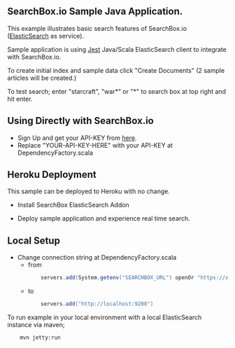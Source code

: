 ## SearchBox.io Sample Java Application.

This example illustrates basic search features of SearchBox.io ([ElasticSearch](http://www.elasticsearch.org) as service).

Sample application is using [Jest](https://github.com/searchbox-io/Jest) Java/Scala ElasticSearch client to integrate with SearchBox.io.

To create initial index and sample data click "Create Documents" (2 sample articles will be created.)

To test search; enter "starcraft", "war*" or "*" to search box at top right and hit enter.

## Using Directly with SearchBox.io

* Sign Up and get your API-KEY from [here](https://searchbox.io/users/sign_up).
* Replace "YOUR-API-KEY-HERE" with your API-KEY at DependencyFactory.scala


## Heroku Deployment

This sample can be deployed to Heroku with no change.

* Install SearchBox ElasticSearch Addon

* Deploy sample application and experience real time search.


## Local Setup

* Change connection string at DependencyFactory.scala
    * from
        ``` scala
            servers.add(System.getenv("SEARCHBOX_URL") openOr "https://api.searchbox.io/api-key/YOUR-API-KEY-HERE")
        ```
    * to
        ```scala
            servers.add("http://localhost:9200")
        ```

To run example in your local environment with a local ElasticSearch instance via maven;

```
    mvn jetty:run
```